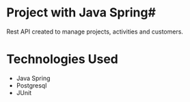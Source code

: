 # Project with Java Spring#
Rest API created to manage projects, activities and customers.
# Technologies Used #
- Java Spring
- Postgresql
- JUnit
